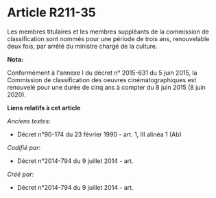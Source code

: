 # Article R211-35

Les membres titulaires et les membres suppléants de la commission de classification sont nommés pour une période de trois
ans, renouvelable deux fois, par arrêté du ministre chargé de la culture.

**Nota:**

Conformément à l'annexe I du décret n° 2015-631 du 5 juin 2015, la Commission de classification des oeuvres
cinématographiques est renouvelé pour une durée de cinq ans à compter du 8 juin 2015 (8 juin 2020).

**Liens relatifs à cet article**

_Anciens textes_:

  - Décret n°90-174 du 23 février 1990 - art. 1, III alinéa 1 (Ab)

_Codifié par_:

  - Décret n°2014-794 du 9 juillet 2014 - art.

_Créé par_:

  - Décret n°2014-794 du 9 juillet 2014 - art.
